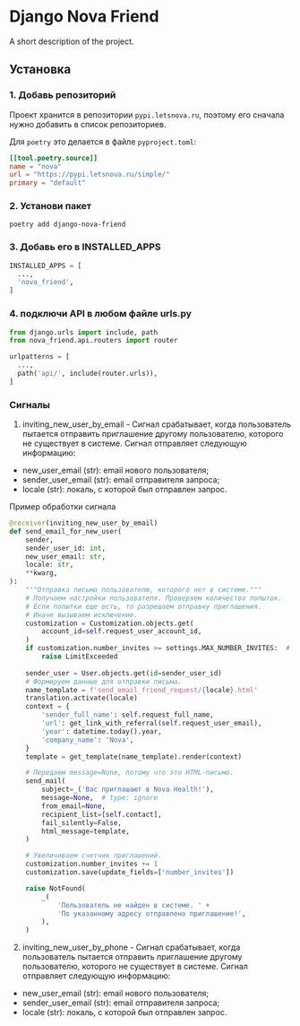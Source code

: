 # Django Nova Friend
A short description of the project.

## Установка

### 1. Добавь репозиторий

Проект хранится в репозитории `pypi.letsnova.ru`, поэтому его сначала
нужно добавить в список репозиториев.

Для `poetry` это делается в файле `pyproject.toml`:

```toml
[[tool.poetry.source]]
name = "nova"
url = "https://pypi.letsnova.ru/simple/"
primary = "default"
```

### 2. Установи пакет

```shell
poetry add django-nova-friend
```

### 3. Добавь его в INSTALLED_APPS

```python
INSTALLED_APPS = [
  ...,
  'nova_friend',
]
```

### 4. подключи API в любом файле urls.py

```python
from django.urls import include, path
from nova_friend.api.routers import router

urlpatterns = [
  ...,
  path('api/', include(router.urls)),
]
```


### Сигналы
1) inviting_new_user_by_email - Сигнал срабатывает, когда пользователь пытается 
отправить приглашение другому пользователю, которого не существует в системе.
Сигнал отправляет следующую информацию:
- new_user_email (str): email нового пользователя;
- sender_user_email (str): email отправителя запроса;
- locale (str): локаль, с которой был отправлен запрос.


Пример обработки сигнала
```python
@receiver(inviting_new_user_by_email)
def send_email_for_new_user(
    sender,
    sender_user_id: int,
    new_user_email: str,
    locale: str,
    **kwarg,
):
    """Отправка письма пользователю, которого нет в системе."""
    # Получаем настройки пользователя. Проверяем количество попыток.
    # Если попытки еще есть, то разрешаем отправку приглашения.
    # Иначе вызываем исключение.
    customization = Customization.objects.get(
        account_id=self.request_user_account_id,
    )
    if customization.number_invites >= settings.MAX_NUMBER_INVITES:  # type: ignore  # noqa: E501
        raise LimitExceeded
    
    sender_user = User.objects.get(id=sender_user_id)
    # Формируем данные для отправки письма.
    name_template = f'send_email_friend_request/{locale}.html'
    translation.activate(locale)
    context = {
        'sender_full_name': self.request_full_name,
        'url': get_link_with_referral(self.request_user_email),
        'year': datetime.today().year,
        'company_name': 'Nova',
    }
    template = get_template(name_template).render(context)

    # Передаем message=None, потому что это HTML-письмо.
    send_mail(
        subject=_('Вас приглашают в Nova Health!'),
        message=None,  # type: ignore
        from_email=None,
        recipient_list=[self.contact],
        fail_silently=False,
        html_message=template,
    )

    # Увеличиваем счетчик приглашений.
    customization.number_invites += 1
    customization.save(update_fields=['number_invites'])

    raise NotFound(
        _(
            'Пользователь не найден в системе. ' +
            'По указанному адресу отправлено приглашение!',
        ),
    )
```

2) inviting_new_user_by_phone - Сигнал срабатывает, когда пользователь пытается 
отправить приглашение другому пользователю, которого не существует в системе.
Сигнал отправляет следующую информацию:
- new_user_email (str): email нового пользователя;
- sender_user_email (str): email отправителя запроса;
- locale (str): локаль, с которой был отправлен запрос.